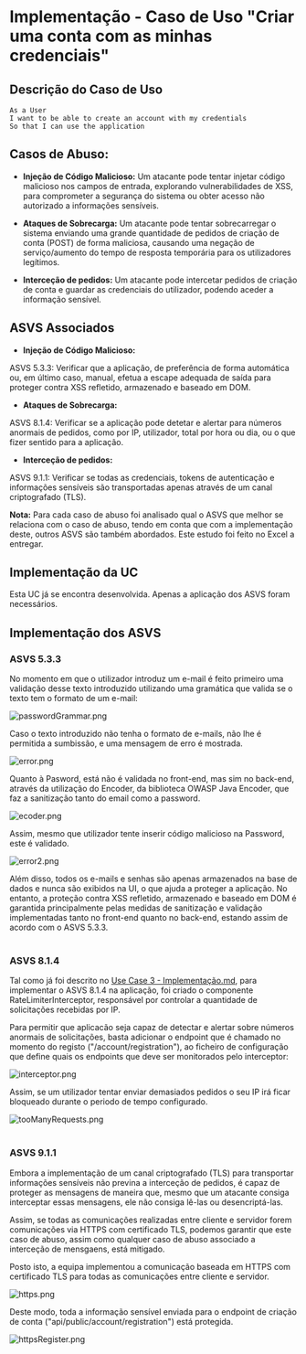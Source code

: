 # Implementação - Caso de Uso "Criar uma conta com as minhas credenciais"

## Descrição do Caso de Uso

```
As a User
I want to be able to create an account with my credentials
So that I can use the application
```

## Casos de Abuso:

- **Injeção de Código Malicioso:** Um atacante pode tentar injetar código malicioso nos campos de entrada, explorando 
vulnerabilidades de XSS, para comprometer a segurança do sistema ou obter acesso não autorizado a informações sensíveis.

- **Ataques de Sobrecarga:** Um atacante pode tentar sobrecarregar o sistema enviando uma grande quantidade de pedidos 
de criação de conta (POST) de forma maliciosa, causando uma negação de serviço/aumento do tempo de resposta temporária 
para os utilizadores legítimos.

- **Interceção de pedidos:** Um atacante pode intercetar pedidos de criação de conta e guardar as credenciais do utilizador,
podendo aceder a informação sensível.

## ASVS Associados

- **Injeção de Código Malicioso:**

ASVS 5.3.3: Verificar que a aplicação, de preferência de forma automática ou, em último caso, manual, efetua a escape adequada de saída para proteger contra XSS refletido, armazenado e baseado em DOM.

- **Ataques de Sobrecarga:**

ASVS 8.1.4: Verificar se a aplicação pode detetar e alertar para números anormais de pedidos, como por IP, utilizador, total por hora ou dia, ou o que fizer sentido para a aplicação.

- **Interceção de pedidos:**

ASVS 9.1.1: Verificar se todas as credenciais, tokens de autenticação e informações sensíveis são transportadas apenas através de um canal criptografado (TLS).

**Nota:** Para cada caso de abuso foi analisado qual o ASVS que melhor se relaciona com o caso de abuso, tendo em conta que com a implementação deste, outros ASVS são também abordados.
Este estudo foi feito no Excel a entregar.

## Implementação da UC

Esta UC já se encontra desenvolvida. Apenas a aplicação dos ASVS foram necessários.

## Implementação dos ASVS

### ASVS 5.3.3

No momento em que o utilizador introduz um e-mail é feito primeiro uma validação desse texto introduzido 
utilizando uma gramática que valida se o texto tem o formato de um e-mail:

![passwordGrammar.png](img%2FpasswordGrammar.png)

Caso o texto introduzido não tenha o formato de e-mails, não lhe é permitida a sumbissão, e uma mensagem de erro é mostrada.

![error.png](img%2Ferror.png)

Quanto à Pasword, está não é validada no front-end, mas sim no back-end, através da utilização
do Encoder, da biblioteca OWASP Java Encoder, que faz a sanitização tanto do email como a password.

![ecoder.png](img%2Fecoder.png)

Assim, mesmo que utilizador tente inserir código malicioso na Password, este é validado.

![error2.png](img%2Ferror2.png)

Além disso, todos os e-mails e senhas são apenas armazenados na base de dados e nunca são exibidos na UI, o que ajuda a proteger a aplicação.
No entanto, a proteção contra XSS refletido, armazenado e baseado em DOM é garantida principalmente pelas medidas de sanitização e validação implementadas tanto no front-end quanto no back-end, estando assim de acordo com o ASVS 5.3.3.
</br>
</br>
### ASVS 8.1.4

Tal como já foi descrito no [Use Case 3 - Implementação.md](..%2FUse%20Case%203%2FUse%20Case%203%20-%20Implementa%E7%E3o.md),
para implementar o ASVS 8.1.4 na aplicação, foi criado o componente RateLimiterInterceptor, responsável por controlar a quantidade de solicitações recebidas por IP. 

Para permitir que aplicacão seja capaz de detectar e alertar sobre números anormais de solicitações, basta
adicionar o endpoint que é chamado no momento do registo ("/account/registration"), ao ficheiro de configuração
que define quais os endpoints que deve ser monitorados pelo interceptor:

![interceptor.png](img%2Finterceptor.png)

Assim, se um utilizador tentar enviar demasiados pedidos o seu IP irá ficar bloqueado durante o periodo de tempo configurado.

![tooManyRequests.png](img%2FtooManyRequests.png)
</br>
</br>
### ASVS 9.1.1

Embora a implementação de um canal criptografado (TLS) para transportar informações sensíveis não previna a interceção
de pedidos, é capaz de proteger as mensagens de maneira que, mesmo que um atacante consiga interceptar essas mensagens, ele não consiga lê-las ou desencriptá-las.

Assim, se todas as comunicações realizadas entre cliente e servidor forem comunicações via HTTPS com certificado TLS, podemos garantir que este caso de abuso, assim
como qualquer caso de abuso associado a interceção de mensgaens, está mitigado.

Posto isto, a equipa implementou a comunicação baseada em HTTPS com certificado TLS para todas as
comunicações entre cliente e servidor.

![https.png](img%2Fhttps.png)

Deste modo, toda a informação sensível enviada para o endpoint de criação de conta ("api/public/account/registration") está protegida.

![httpsRegister.png](img%2FhttpsRegister.png)



